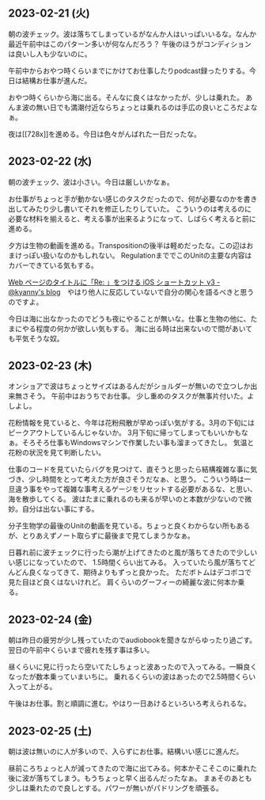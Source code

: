 ## 2023-02-21 (火)

朝の波チェック。波は落ちてしまっているがなんか人はいっぱいいるな。なんか最近午前中はこのパターン多いが何なんだろう？
午後のほうがコンディションは良いし人も少ないのに。

午前中からおやつ時くらいまでにかけてお仕事したりpodcast録ったりする。今日は結構お仕事が進んだ。

おやつ時くらいから海に出る。そんなに良くはなかったが、少しは乗れた。
あんま波の無い日でも満潮付近ならちょっとは乗れるのは手広の良いところだよなぁ。

夜は[[728x]]を進める。今日は色々がんばれた一日だったな。

## 2023-02-22 (水)

朝の波チェック、波は小さい。今日は厳しいかなぁ。

お仕事がちょっと手が動かない感じのタスクだったので、何が必要なのかを書き出してみたり少し書いてそれを修正したりしていた。
こういうのは考えるのに必要な材料を揃えると、考える事が出来るようになって、しばらく考えると前に進める。

夕方は生物の動画を進める。Transpositionの後半は軽めだったな。この辺はおまけっぽい扱いなのかもしれない。
RegulationまででこのUnitの主要な内容はカバーできている気もする。

[Web ページのタイトルに「Re: 」をつける iOS ショートカット v3 - @kyanny's blog](https://blog.kyanny.me/entry/2023/02/21/230807)　やはり他人に反応していないで自分の関心を語るべきと思うのですよ。

今日は海に出なかったのでどうも夜にやることが無いな。仕事と生物の他に、たまにやる程度の何かが欲しい気もする。
海に出る時は出来ないので間があいても平気そうな奴。

## 2023-02-23 (木)

オンショアで波はちょっとサイズはあるんだがショルダーが無いので立つしか出来無さそう。
午前中はおうちでお仕事。
少し重めのタスクが無事片付いた。よしよし。

花粉情報を見ていると、今年は花粉飛散が早めっぽい気がする。3月の下旬にはピークアウトしているんじゃないか。
3月下旬に帰ってしまってもいいかもなぁ。そろそろ仕事もWindowsマシンで作業したい事も溜まってきたし。
気温と花粉の状況を見て判断したい。

仕事のコードを見ていたらバグを見つけて、直そうと思ったら結構複雑な事に気づき、少し時間をとって考えた方が良さそうだなぁ、と思う。
こういう時は一旦違う事をやって複雑な事考えるゲージをリセットする必要があるな、と思い、
海を散歩してくる。
波はたまに乗れるのも来るが早いのと本数が少ないので微妙。自分は出ない事にする。

分子生物学の最後のUnitの動画を見ている。ちょっと良くわからない所もあるが、とりあえずノート取らずに最後まで見てしまうかなぁ。

日暮れ前に波チェックに行ったら潮が上げてきたのと風が落ちてきたので少しいい感じになっていたので、
1.5時間くらい出てみる。
入っていたら風が落ちてどんどん良くなってきて、期待よりもずっと良かった。
ただボトムはデコボコで見た目ほど良くはないけれど。
肩くらいのグーフィーの綺麗な波に何本か乗る。

## 2023-02-24 (金)

朝は昨日の疲労が少し残っていたのでaudiobookを聞きながらゆったり過ごす。翌日の午前中くらいまで疲れを残す事は多い。

昼くらいに見に行ったら空いてたしちょっと波あったので入ってみる。一瞬良くなったが数本乗っていまいちに。
乗れるくらいの波はあったので2.5時間くらい入って上がる。

午後はお仕事。割と順調に進む。やはり一日あけるといろいろ考えられるな。

## 2023-02-25 (土)

朝は波は無いのに人が多いので、入らずにお仕事。結構いい感じに進んだ。

昼前ころちょっと人が減ってきたので海に出てみる。何本かそこそこのに乗れた後に波が落ちてしまう。もうちょっと早く出るんだったなぁ。
まぁそのあとも少しは乗れたので良しとする。パワーが無いがパドリングを頑張る。